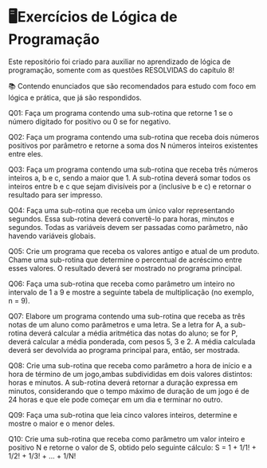 # 🖥️Exercícios de Lógica de Programação
Este repositório foi criado para auxiliar no aprendizado de lógica de programação, somente com as questões RESOLVIDAS do capítulo 8!

📚 Contendo enunciados que são recomendados para estudo com foco em lógica e prática, que já são respondidos.

Q01: Faça um programa contendo uma sub-rotina que retorne 1 se o número digitado for positivo ou 0 se for negativo.


Q02: Faça um programa contendo uma sub-rotina que receba dois números positivos por parâmetro e retorne a soma dos N números inteiros existentes entre eles.


Q03: Faça um programa contendo uma sub-rotina que receba três números inteiros a, b e c, sendo a maior que 1. A sub-rotina deverá somar todos os inteiros entre b e c que sejam divisíveis por a (inclusive b e c) e retornar o resultado para ser impresso.


Q04: Faça uma sub-rotina que receba um único valor representando segundos. Essa sub-rotina deverá convertê-lo para horas, minutos e segundos. Todas as variáveis devem ser passadas como parâmetro, não havendo variáveis globais.


Q05: Crie um programa que receba os valores antigo e atual de um produto. Chame uma sub-rotina que determine o percentual de acréscimo entre esses valores. O resultado deverá ser mostrado no programa principal.


Q06: Faça uma sub-rotina que receba como parâmetro um inteiro no intervalo de 1 a 9 e mostre a seguinte tabela de multiplicação (no exemplo, n = 9).


Q07: Elabore um programa contendo uma sub-rotina que receba as três notas de um aluno como parâmetros e uma letra. Se a letra for A, a sub-rotina deverá calcular a média aritmética das notas do aluno; se for P, deverá calcular a média ponderada, com pesos 5, 3 e 2. A média calculada deverá ser devolvida ao programa principal para, então, ser mostrada.


Q08: Crie uma sub-rotina que receba como parâmetro a hora de início e a hora de término de um jogo,ambas subdivididas em dois valores distintos: horas e minutos. A sub-rotina deverá retornar a duração expressa em minutos, considerando que o tempo máximo de duração de um jogo é de 24 horas e que ele pode começar em um dia e terminar no outro.


Q09: Faça uma sub-rotina que leia cinco valores inteiros, determine e mostre o maior e o menor deles.


Q10: Crie uma sub-rotina que receba como parâmetro um valor inteiro e positivo N e retorne o valor de S, obtido pelo seguinte cálculo: S = 1 + 1/1! + 1/2! + 1/3! + ... + 1/N!
